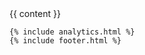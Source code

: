 <!DOCTYPE html>
<html lang="en">
<head>
  <meta charset="utf-8">
  <meta http-equiv="X-UA-Compatible" content="IE=edge">
  <meta name="viewport" content="width=device-width, initial-scale=1">
  <!-- The above 3 meta tags *must* come first in the head; any other head content must come *after* these tags -->
  <title>{{ site.title }} | {{ page.title }}</title>

  <link rel="stylesheet" href="/assets/css/main.css">
  <!-- bower:css -->
  <link rel='stylesheet' href='../assets/lib/angular-ui-select/dist/select.css' />
  <link rel='stylesheet' href='../assets/lib/ng-formio/css/formio.css' />
  <!-- endbower -->
  
  <link rel="stylesheet" href="https://maxcdn.bootstrapcdn.com/font-awesome/4.4.0/css/font-awesome.min.css">

  <!-- Favicons -->
  <link rel="apple-touch-icon" sizes="57x57" href="/assets/favicons/apple-icon-57x57.png">
  <link rel="apple-touch-icon" sizes="60x60" href="/assets/favicons/apple-icon-60x60.png">
  <link rel="apple-touch-icon" sizes="72x72" href="/assets/favicons/apple-icon-72x72.png">
  <link rel="apple-touch-icon" sizes="76x76" href="/assets/favicons/apple-icon-76x76.png">
  <link rel="apple-touch-icon" sizes="114x114" href="/assets/favicons/apple-icon-114x114.png">
  <link rel="apple-touch-icon" sizes="120x120" href="/assets/favicons/apple-icon-120x120.png">
  <link rel="apple-touch-icon" sizes="144x144" href="/assets/favicons/apple-icon-144x144.png">
  <link rel="apple-touch-icon" sizes="152x152" href="/assets/favicons/apple-icon-152x152.png">
  <link rel="apple-touch-icon" sizes="180x180" href="/assets/favicons/apple-icon-180x180.png">
  <link rel="icon" type="image/png" sizes="192x192"  href="/assets/favicons/android-icon-192x192.png">
  <link rel="icon" type="image/png" sizes="32x32" href="/assets/favicons/favicon-32x32.png">
  <link rel="icon" type="image/png" sizes="96x96" href="/assets/favicons/favicon-96x96.png">
  <link rel="icon" type="image/png" sizes="16x16" href="/assets/favicons/favicon-16x16.png">
  <link rel="manifest" href="/assets/favicons/manifest.json">
  <meta name="msapplication-TileColor" content="#ffffff">
  <meta name="msapplication-TileImage" content="/assets/favicons/ms-icon-144x144.png">
  <meta name="theme-color" content="#ffffff">
  
  <!-- Fonts -->
  <link href='https://fonts.googleapis.com/css?family=Roboto:400,700,100,500,300' rel='stylesheet' type='text/css'>
  <link href='https://fonts.googleapis.com/css?family=Fira+Sans:400,500,700' rel='stylesheet' type='text/css'>

  <!-- bower:js -->
  <script src="../assets/lib/jquery/dist/jquery.js"></script>
  <script src="../assets/lib/anchor-js/anchor.js"></script>
  <script src="../assets/lib/angular/angular.js"></script>
  <script src="../assets/lib/ng-file-upload/ng-file-upload.js"></script>
  <script src="../assets/lib/angular-sanitize/angular-sanitize.js"></script>
  <script src="../assets/lib/moment/moment.js"></script>
  <script src="../assets/lib/angular-moment/angular-moment.js"></script>
  <script src="../assets/lib/angular-bootstrap/ui-bootstrap-tpls.js"></script>
  <script src="../assets/lib/bootstrap-ui-datetime-picker/dist/datetime-picker.js"></script>
  <script src="../assets/lib/signature_pad/signature_pad.js"></script>
  <script src="../assets/lib/angular-ui-mask/dist/mask.js"></script>
  <script src="../assets/lib/blob-polyfill/Blob.js"></script>
  <script src="../assets/lib/file-saver.js/FileSaver.js"></script>
  <script src="../assets/lib/angular-file-saver/dist/angular-file-saver.bundle.js"></script>
  <script src="../assets/lib/angular-ui-select/dist/select.js"></script>
  <script src="../assets/lib/ng-formio/dist/formio.js"></script>
  <script src="../assets/lib/es6-promise/es6-promise.js"></script>
  <script src="../assets/lib/urijs/src/URI.js"></script>
  <!-- endbower -->
  
  <script src="/assets/js/main.js"></script>
</head>
<body ng-app='formApp'{% if page.controller %} ng-controller='{{ page.controller }}'{% endif %}>
  <div id="content" class="container">
    {{ content }}
    <!-- HTML5 shim and Respond.js for IE8 support of HTML5 elements and media queries -->
    <!-- WARNING: Respond.js doesn't work if you view the page via file:// -->
    <!--[if lt IE 9]>
    <script src="https://oss.maxcdn.com/html5shiv/3.7.2/html5shiv.min.js"></script>
    <script src="https://oss.maxcdn.com/respond/1.4.2/respond.min.js"></script>
    <![endif]-->
    
    {% include analytics.html %}
    {% include footer.html %}
  </div>
</body>
</html>
